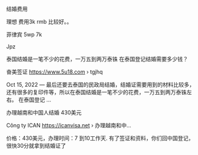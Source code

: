 结婚费用



理想 费用3k rmb 比较好。。


菲律宾  5wp   7k   


Jpz

泰国结婚是一笔不少的花费，一万五到两万泰铢
在泰国登记结婚需要多少钱？

奋美签证
https://www.5u18.com › tgjhq

Oct 15, 2022 — 最后还要去泰国的民政局结婚，结婚证需要用到的材料比较多，还有很多的复印件等，所以在泰国结婚是一笔不少的花费，一万五到两万泰铢左右。 在泰国登记 ...






办理越南和中国人结婚  430美元

Công ty ICAN
https://icanvisa.net › 办理越南和中...

价格：430美元，办理时间：7 到10工作天. 有了签证和资料，你们回中国登记，很快30分就拿到结婚证了


